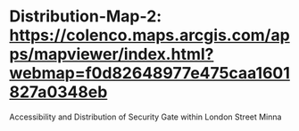 # Distribution-Map-2: https://colenco.maps.arcgis.com/apps/mapviewer/index.html?webmap=f0d82648977e475caa1601827a0348eb
Accessibility and Distribution of Security Gate within London Street Minna
